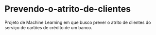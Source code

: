 # Prevendo-o-atrito-de-clientes
Projeto de Machine Learning em que busco prever o atrito de clientes do serviço de cartões de crédito de um banco.
